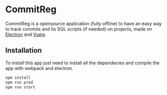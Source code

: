 # CommitReg

CommitReg is a opensource application (fully offline) to have an easy way to track commits and its SQL scripts (if needed) on projects, made on [Electron](https://github.com/electron/electron) and [Vuejs](https://github.com/vuejs/vue).

## Installation

To install this app just need to install all the dependecies and compile the app with webpack and electron.

```bash
npm install
npm run prod
npm run start
```
